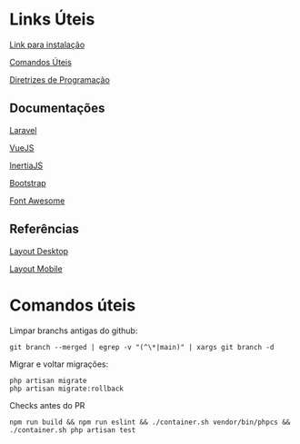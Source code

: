 # Links Úteis

[Link para instalação](https://github.com/Agroarca/wiki/blob/main/ambiente/equipamentos.md)

[Comandos Úteis](https://marbled-sky-376.notion.site/Comandos-teis-Equipamentos-4c698877cc554500862f135411572419)

[Diretrizes de Programação](https://marbled-sky-376.notion.site/Diretrizes-de-programa-o-b33a13e75d074dffbd73a9a7b2c39be0)

## Documentações

[Laravel](https://laravel.com/docs/10.x)

[VueJS](https://vuejs.org/guide/introduction.html)

[InertiaJS](https://inertiajs.com/)

[Bootstrap](https://getbootstrap.com/docs/5.3/getting-started/introduction/)

[Font Awesome](https://fontawesome.com/search)

## Referências

[Layout Desktop](https://www.figma.com/file/bdkSbSg8o0Le6LIqftVSnl/AgroArca---Pilati---Desktop-KIT-UI---Entrega)

[Layout Mobile](https://www.figma.com/file/OIUAXTc9iZXZLAwndWiLFs/AgroArca---Pilati---Mobile-KIT-UI---Entrega)

# Comandos úteis

Limpar branchs antigas do github:

```
git branch --merged | egrep -v "(^\*|main)" | xargs git branch -d
```

Migrar e voltar migrações:

```
php artisan migrate
php artisan migrate:rollback
```

Checks antes do PR

```
npm run build && npm run eslint && ./container.sh vendor/bin/phpcs && ./container.sh php artisan test
```
